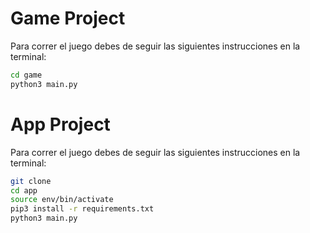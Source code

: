 # Game Project

Para correr el juego debes de seguir las siguientes instrucciones en la terminal:

```sh
cd game
python3 main.py
```

# App Project

Para correr el juego debes de seguir las siguientes instrucciones en la terminal:

```sh
git clone
cd app
source env/bin/activate
pip3 install -r requirements.txt
python3 main.py
```
